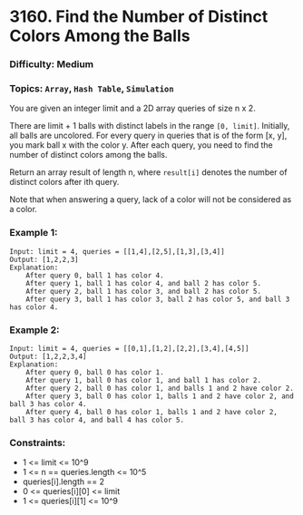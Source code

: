 # 3160. Find the Number of Distinct Colors Among the Balls

### Difficulty: Medium
### Topics: `Array`, `Hash Table`, `Simulation`

You are given an integer limit and a 2D array queries of size n x 2.

There are limit + 1 balls with distinct labels in the range `[0, limit]`. Initially, all balls are uncolored. For every query in queries that is of the form [x, y], you mark ball x with the color y. After each query, you need to find the number of distinct colors among the balls.

Return an array result of length n, where `result[i]` denotes the number of distinct colors after ith query.

Note that when answering a query, lack of a color will not be considered as a color.

### Example 1:
```
Input: limit = 4, queries = [[1,4],[2,5],[1,3],[3,4]]
Output: [1,2,2,3]
Explanation:
    After query 0, ball 1 has color 4.
    After query 1, ball 1 has color 4, and ball 2 has color 5.
    After query 2, ball 1 has color 3, and ball 2 has color 5.
    After query 3, ball 1 has color 3, ball 2 has color 5, and ball 3 has color 4.
```

### Example 2:
```
Input: limit = 4, queries = [[0,1],[1,2],[2,2],[3,4],[4,5]]
Output: [1,2,2,3,4]
Explanation:
    After query 0, ball 0 has color 1.
    After query 1, ball 0 has color 1, and ball 1 has color 2.
    After query 2, ball 0 has color 1, and balls 1 and 2 have color 2.
    After query 3, ball 0 has color 1, balls 1 and 2 have color 2, and ball 3 has color 4.
    After query 4, ball 0 has color 1, balls 1 and 2 have color 2, ball 3 has color 4, and ball 4 has color 5.
```

### Constraints:
* 1 <= limit <= 10^9
* 1 <= n == queries.length <= 10^5
* queries[i].length == 2
* 0 <= queries[i][0] <= limit
* 1 <= queries[i][1] <= 10^9
